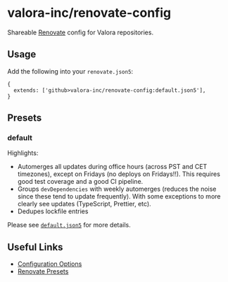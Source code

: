 # valora-inc/renovate-config

Shareable [Renovate](https://renovatebot.com) config for Valora repositories.

## Usage

Add the following into your `renovate.json5`:

```json5
{
  extends: ['github>valora-inc/renovate-config:default.json5'],
}
```

## Presets

### default

Highlights:

- Automerges all updates during office hours (across PST and CET timezones), except on Fridays (no deploys on Fridays!!). This requires good test coverage and a good CI pipeline.
- Groups `devDependencies` with weekly automerges (reduces the noise since these tend to update frequently). With some exceptions to more clearly see updates (TypeScript, Prettier, etc).
- Dedupes lockfile entries

Please see [`default.json5`](default.json5) for more details.

## Useful Links

- [Configuration Options](https://docs.renovatebot.com/configuration-options/)
- [Renovate Presets](https://github.com/renovatebot/renovate/tree/main/lib/config/presets)
